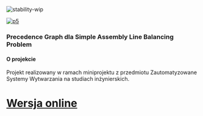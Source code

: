 ![stability-wip][stability-wip]

[![p5][p5js]][p5-url]

### Precedence Graph dla Simple Assembly Line Balancing Problem

<!-- ABOUT THE PROJECT -->
#### O projekcie
Projekt realizowany w ramach miniprojektu z przedmiotu Zautomatyzowane Systemy Wytwarzania na studiach inżynierskich.

<!-- ONLINE VERSION -->
# [Wersja online][online-url]

<!-- MARKDOWN LINKS & IMAGES -->
[stability-wip]:https://img.shields.io/badge/stability-wip-lightgrey.svg

[p5js]: https://img.shields.io/badge/p5.js-ED225D?style=for-the-badge&logo=p5.js&logoColor=FFFFFF
[p5-url]: https://p5js.org

[online-url]: https://xrevv.github.io/SALBP-PD/
